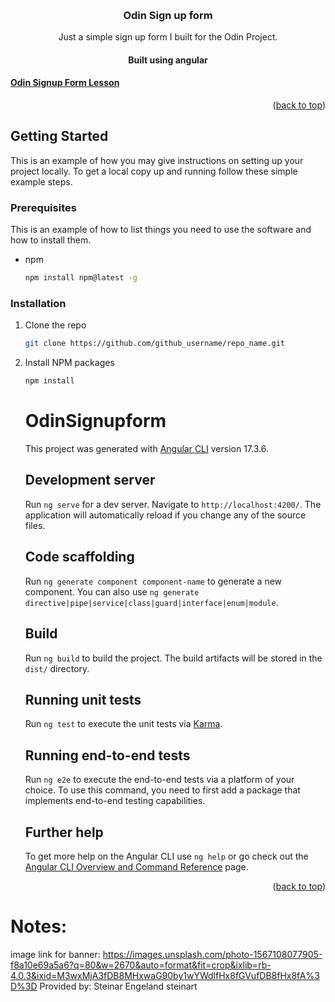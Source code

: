 <a name="readme-top"></a>
<!-- PROJECT LOGO -->
<br />
<div align="center">
    <h3 align="center">
    Odin Sign up form
    </h3>
    <p align="center">
        Just a simple sign up form I built for the Odin Project.
    </p>
    <h4>Built using angular</h4>
</div>

#### [Odin Signup Form Lesson](https://www.theodinproject.com/lessons/node-path-intermediate-html-and-css-sign-up-form)


<p align="right">(<a href="#readme-top">back to top</a>)</p>



<!-- GETTING STARTED (PlaceHolder) -->
## Getting Started

This is an example of how you may give instructions on setting up your project locally.
To get a local copy up and running follow these simple example steps.

### Prerequisites

This is an example of how to list things you need to use the software and how to install them.
* npm
  ```sh
  npm install npm@latest -g
  ```

### Installation
1. Clone the repo
   ```sh
   git clone https://github.com/github_username/repo_name.git
   ```
2. Install NPM packages
   ```sh
   npm install
   ```
   # OdinSignupform

   This project was generated with [Angular CLI](https://github.com/angular/angular-cli) version 17.3.6.

   ## Development server

   Run `ng serve` for a dev server. Navigate to `http://localhost:4200/`. The application will automatically reload if you change any of the source files.

   ## Code scaffolding

   Run `ng generate component component-name` to generate a new component. You can also use `ng generate directive|pipe|service|class|guard|interface|enum|module`.

   ## Build

   Run `ng build` to build the project. The build artifacts will be stored in the `dist/` directory.

   ## Running unit tests

   Run `ng test` to execute the unit tests via [Karma](https://karma-runner.github.io).

   ## Running end-to-end tests

   Run `ng e2e` to execute the end-to-end tests via a platform of your choice. To use this command, you need to first add a package that implements end-to-end testing capabilities.

   ## Further help

   To get more help on the Angular CLI use `ng help` or go check out the [Angular CLI Overview and Command Reference](https://angular.io/cli) page.


<p align="right">(<a href="#readme-top">back to top</a>)</p>

# Notes:
image link for banner:
https://images.unsplash.com/photo-1567108077905-f8a10e69a5a6?q=80&w=2670&auto=format&fit=crop&ixlib=rb-4.0.3&ixid=M3wxMjA3fDB8MHxwaG90by1wYWdlfHx8fGVufDB8fHx8fA%3D%3D
Provided by:
Steinar Engeland
steinart
